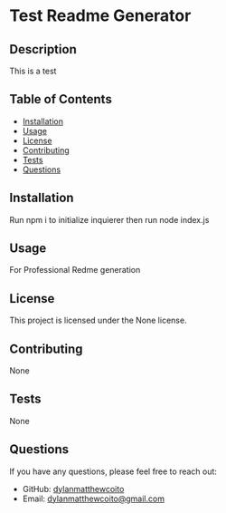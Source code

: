 
# Test Readme Generator

## Description
This is a test

## Table of Contents
- [Installation](#installation)
- [Usage](#usage)
- [License](#license)
- [Contributing](#contributing)
- [Tests](#tests)
- [Questions](#questions)

## Installation
Run npm i to initialize inquierer then run node index.js

## Usage
For Professional Redme generation

## License
This project is licensed under the None license.

## Contributing
None

## Tests
None

## Questions
If you have any questions, please feel free to reach out:
- GitHub: [dylanmatthewcoito](https://github.com/dylanmatthewcoito)
- Email: dylanmatthewcoito@gmail.com
